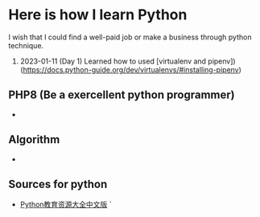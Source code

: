 # Here is how I learn Python
I wish that I could find a well-paid job or make a business through python technique.

1. 2023-01-11 (Day 1)
Learned how to used [virtualenv and pipenv])(https://docs.python-guide.org/dev/virtualenvs/#installing-pipenv)

## PHP8 (Be a exercellent python programmer)
- 

## Algorithm 
- 



## Sources for python
- [Python教育资源大全中文版](https://github.com/wwj718/awesome-python-in-education-zh)
`

